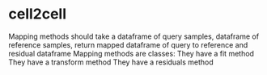 # cell2cell

Mapping methods should take a dataframe of query samples, dataframe of reference samples, return mapped dataframe of query to reference and residual dataframe
Mapping methods are classes:
They have a fit method
They have a transform method
They have a residuals method

